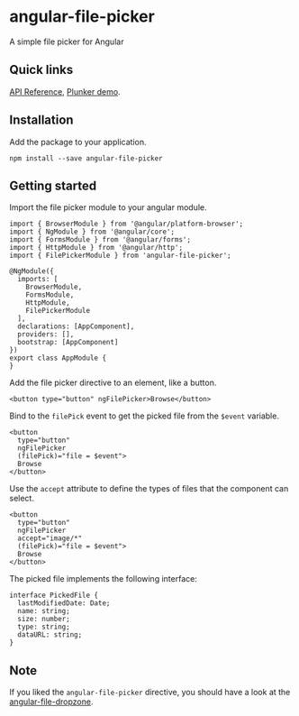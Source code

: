 # angular-file-picker
A simple file picker for Angular

## Quick links
[API Reference](https://github.com/fvilers/angular-file-picker/wiki/api-reference), [Plunker demo](https://embed.plnkr.co/RRf82snZfOYVI7EN5NN6/).

## Installation
Add the package to your application.

```
npm install --save angular-file-picker
```

## Getting started

Import the file picker module to your angular module.

```
import { BrowserModule } from '@angular/platform-browser';
import { NgModule } from '@angular/core';
import { FormsModule } from '@angular/forms';
import { HttpModule } from '@angular/http';
import { FilePickerModule } from 'angular-file-picker';

@NgModule({
  imports: [
    BrowserModule,
    FormsModule,
    HttpModule,
    FilePickerModule
  ],
  declarations: [AppComponent],
  providers: [],
  bootstrap: [AppComponent]
})
export class AppModule {
}
```

Add the file picker directive to an element, like a button.

```
<button type="button" ngFilePicker>Browse</button>
```

Bind to the `filePick` event to get the picked file from the `$event` variable.

```
<button
  type="button"
  ngFilePicker
  (filePick)="file = $event">
  Browse
</button>
```

Use the `accept` attribute to define the types of files that the component can select.

```
<button
  type="button"
  ngFilePicker
  accept="image/*"
  (filePick)="file = $event">
  Browse
</button>
```

The picked file implements the following interface:

```
interface PickedFile {
  lastModifiedDate: Date;
  name: string;
  size: number;
  type: string;
  dataURL: string;
}
```

## Note
If you liked the `angular-file-picker` directive, you should have a look at the [angular-file-dropzone](https://github.com/fvilers/angular-file-dropzone).
